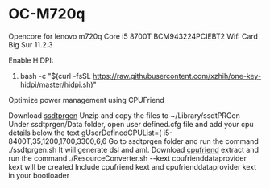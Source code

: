 # OC-M720q
Opencore for lenovo m720q
Core i5 8700T
BCM943224PCIEBT2 Wifi Card
Big Sur 11.2.3


Enable HiDPI:
1. bash -c "$(curl -fsSL https://raw.githubusercontent.com/xzhih/one-key-hidpi/master/hidpi.sh)"

Optimize power management using CPUFriend

Download [ssdtprgen](https://github.com/ibash/ssdtPRGen.sh/archive/coffee_lake.zip)
Unzip and copy the files to ~/Library/ssdtPRGen
Under ssdtprgen/Data folder, open user defined.cfg file and add your cpu details below
the text gUserDefinedCPUList=(
i5-8400T,35,1200,1700,3300,6,6
Go to ssdtprgen folder and run the command
./ssdtprgen.sh
It will generate dsl and aml. Download [cpufriend](https://github.com/acidanthera/CPUFriend/releases/download/1.2.2/CPUFriend-1.2.2-RELEASE.zip) extract and run the command
./ResourceConverter.sh --kext <drag the aml file generated above here>
cpufrienddataprovider kext will be created
Include cpufriend kext and cpufrienddataprovider kext in your bootloader
